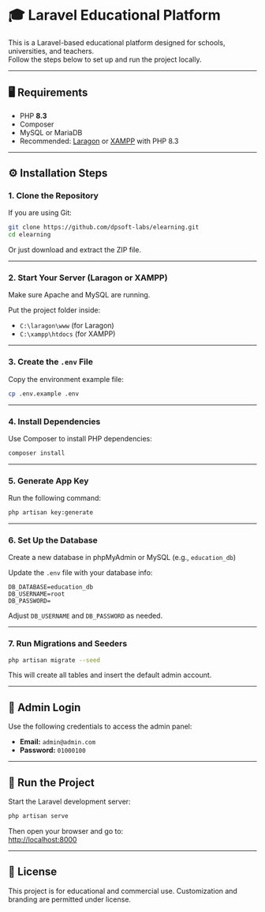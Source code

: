 # 🎓 Laravel Educational Platform

This is a Laravel-based educational platform designed for schools, universities, and teachers.  
Follow the steps below to set up and run the project locally.

---

## 🖥️ Requirements

- PHP **8.3**
- Composer
- MySQL or MariaDB
- Recommended: [Laragon](https://laragon.org/) or [XAMPP](https://www.apachefriends.org/index.html) with PHP 8.3

---

## ⚙️ Installation Steps

### 1. Clone the Repository

If you are using Git:

```bash
git clone https://github.com/dpsoft-labs/elearning.git
cd elearning
```

Or just download and extract the ZIP file.

---

### 2. Start Your Server (Laragon or XAMPP)

Make sure Apache and MySQL are running.

Put the project folder inside:

- `C:\laragon\www` (for Laragon)
- `C:\xampp\htdocs` (for XAMPP)

---

### 3. Create the `.env` File

Copy the environment example file:

```bash
cp .env.example .env
```

---

### 4. Install Dependencies

Use Composer to install PHP dependencies:

```bash
composer install
```

---

### 5. Generate App Key

Run the following command:

```bash
php artisan key:generate
```

---

### 6. Set Up the Database

Create a new database in phpMyAdmin or MySQL (e.g., `education_db`)

Update the `.env` file with your database info:

```env
DB_DATABASE=education_db
DB_USERNAME=root
DB_PASSWORD=
```

Adjust `DB_USERNAME` and `DB_PASSWORD` as needed.

---

### 7. Run Migrations and Seeders

```bash
php artisan migrate --seed
```

This will create all tables and insert the default admin account.

---

## 🔐 Admin Login

Use the following credentials to access the admin panel:

- **Email:** `admin@admin.com`
- **Password:** `01000100`

---

## 🚀 Run the Project

Start the Laravel development server:

```bash
php artisan serve
```

Then open your browser and go to:  
[http://localhost:8000](http://localhost:8000)

---

## 📄 License

This project is for educational and commercial use. Customization and branding are permitted under license.
